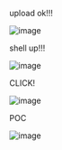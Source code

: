 

upload ok!!!

![image](https://user-images.githubusercontent.com/94720207/212561314-d5b56999-5b38-41f3-88bf-8cdde2fb7427.png)



shell up!!!

![image](https://user-images.githubusercontent.com/94720207/212561889-8d590279-0ebf-4296-a6fc-8023511cffcd.png)


CLICK!

![image](https://user-images.githubusercontent.com/94720207/212562018-64fb5877-8b4e-4f5b-b851-5581e4a77aca.png)

POC

![image](https://user-images.githubusercontent.com/94720207/212565332-e1c9ad74-4f28-4b1e-ba45-57ccb7169e14.png)
